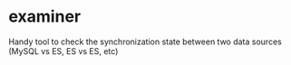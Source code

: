# examiner

Handy tool to check the synchronization state between two data sources (MySQL vs ES, ES vs ES, etc)
